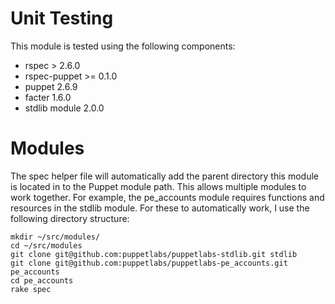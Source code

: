 # Unit Testing #

This module is tested using the following components:

 * rspec > 2.6.0
 * rspec-puppet >= 0.1.0
 * puppet 2.6.9
 * facter 1.6.0
 * stdlib module 2.0.0

# Modules #

The spec helper file will automatically add the parent directory this module is
located in to the Puppet module path.  This allows multiple modules to work
together.  For example, the pe\_accounts module requires functions and resources
in the stdlib module.  For these to automatically work, I use the following
directory structure:

    mkdir ~/src/modules/
    cd ~/src/modules
    git clone git@github.com:puppetlabs/puppetlabs-stdlib.git stdlib
    git clone git@github.com:puppetlabs/puppetlabs-pe_accounts.git pe_accounts
    cd pe_accounts
    rake spec

